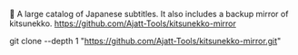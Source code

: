 

🌸 A large catalog of Japanese subtitles. It also includes a backup mirror of kitsunekko. 
https://github.com/Ajatt-Tools/kitsunekko-mirror


git clone --depth 1 "https://github.com/Ajatt-Tools/kitsunekko-mirror.git"